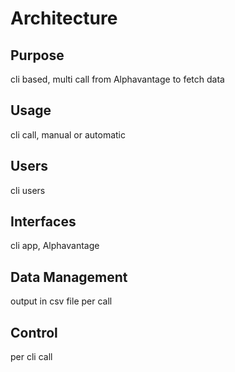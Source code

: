 # Architecture

## Purpose
cli based, multi call from Alphavantage to fetch data

## Usage
cli call, manual or automatic

## Users
cli users

## Interfaces
cli app, Alphavantage

## Data Management
output in csv file per call

## Control
per cli call 